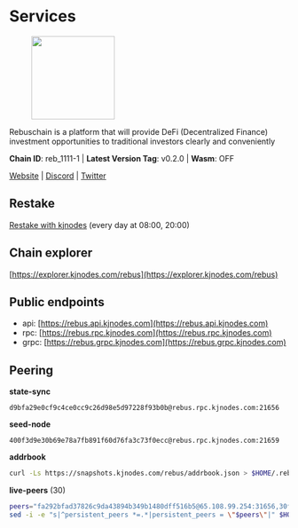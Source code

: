 # Services

<figure><img src="https://raw.githubusercontent.com/kj89/testnet_manuals/main/pingpub/logos/rebus.png" width="150" alt=""><figcaption></figcaption></figure>

Rebuschain is a platform that will provide DeFi (Decentralized Finance)  investment opportunities to traditional investors clearly and conveniently

**Chain ID**: reb_1111-1 | **Latest Version Tag**: v0.2.0 | **Wasm**: OFF

[Website](https://www.rebuschain.com) | [Discord](https://discord.gg/rebuschain) | [Twitter](https://twitter.com/RebusChain)

## Restake

[Restake with kjnodes](https://restake.app/rebus/rebusvaloper1vndzy8y55ylgpmmsc34uy8rm6kqlml6ffs9lrv) (every day at 08:00, 20:00)
## Chain explorer
[https://explorer.kjnodes.com/rebus](https://explorer.kjnodes.com/rebus)

## Public endpoints

* api: [https://rebus.api.kjnodes.com](https://rebus.api.kjnodes.com)
* rpc: [https://rebus.rpc.kjnodes.com](https://rebus.rpc.kjnodes.com)
* grpc: [https://rebus.grpc.kjnodes.com](https://rebus.grpc.kjnodes.com)

## Peering

**state-sync**

```text
d9bfa29e0cf9c4ce0cc9c26d98e5d97228f93b0b@rebus.rpc.kjnodes.com:21656
```

**seed-node**

```text
400f3d9e30b69e78a7fb891f60d76fa3c73f0ecc@rebus.rpc.kjnodes.com:21659
```

**addrbook**
```bash
curl -Ls https://snapshots.kjnodes.com/rebus/addrbook.json > $HOME/.rebusd/config/addrbook.json
```

**live-peers** (30)
```bash
peers="fa292bfad37826c9da43894b349b1480dff516b5@65.108.99.254:31656,30ff8100fefac53ee40ef7631f1a3c66ca2b82cf@135.181.164.90:26656,1fcb45323f9045707c0c344a60d7cb906008cfaf@65.109.80.176:26656,10eb2d456219ea712c696251ddf231bbec6d987c@65.109.37.58:15656,7ee74ea68e350fc5214657255cba5e339bb30c2a@138.201.127.91:26674,12703ce9efe6c1171c193dae2e2041a2be610852@65.108.44.149:29656,f546370843f92e2415524a7b18f9cd528e2fd706@65.109.55.186:26656,12e6bea6650a53150c01ca3897e4a0b94d6e9d4e@135.181.141.47:26656,e056318da91e77585f496333040e00e12f6941d1@51.83.97.166:26656,e6f1684ed8ed5c586b188bf7088026da4ffdaff6@134.65.193.78:26656,faf349e185255c4aa2786da4f8ac70ea13849db0@169.155.45.128:26656,17779ded6b3dc2f31d6c6f40cc6f07d802753ba7@78.47.153.128:26656,2f6b34ad97c4827dace87436f0299cf89fe0c056@136.243.95.80:46656,1fe32d8f09b8715b1e626da17b3ecfe26623b371@176.9.22.117:27656,237bfc05da5f8cabee00f148995333f37186d232@164.68.121.101:26656,5c2018214fcfde67ec390702539f295165f12a3a@86.48.2.20:26656,b8137c688096d1abcf56942d335d061f212e6629@62.212.65.138:34656,f4ad005ee8ec25508c498294e9e83d81b188ea49@185.248.24.16:21656,05483a7ec0160b17de1ad8e7793c7502e70e5525@146.59.85.223:17256,89ded0a3987d22e46b756fead439e2a4d25f23cb@185.144.99.30:26656,afdd27b58e851dcbb8c98c0e3191a0d8bfbcd3ae@65.108.41.252:26656,b212d5740b2e11e54f56b072dc13b6134650cfb5@169.155.168.16:26656,4e3e545e85000045ef44905ab683a5db6f87cdbe@88.198.32.17:37656,5f29f14fe3dd7e1d86caa4d344e67ee81c32255f@65.109.37.228:26656,34e3178b6e0f25451fd690c15fc199d5a9bdfb9b@15.204.197.11:26656,87102b5dd22c1d17f97197c078f23726ae3c6214@91.157.60.253:26656,a7d96dc929824613315dcc1c90fee119f28cc51f@164.152.160.207:26656,cd71aa366822800a2aa7051fae69127f78b3f203@188.165.225.226:26656,275d2614d24c8ac015a7712702fcb99cef67ef67@65.108.124.219:29656,d9bfa29e0cf9c4ce0cc9c26d98e5d97228f93b0b@65.109.88.38:21656"
sed -i -e "s|^persistent_peers *=.*|persistent_peers = \"$peers\"|" $HOME/.rebusd/config/config.toml
```
